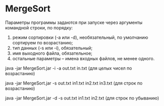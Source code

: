 # MergeSort
Параметры программы задаются при запуске через аргументы командной строки, по порядку:
1. режим сортировки (-a или -d), необязательный, по умолчанию сортируем по возрастанию;
2. тип данных (-s или -i), обязательный;
3. имя выходного файла, обязательное;
4. остальные параметры – имена входных файлов, не менее одного.

java -jar MergeSort.jar -i -a out.txt in.txt (для целых чисел по возрастанию)

java -jar MergeSort.jar -s out.txt in1.txt in2.txt in3.txt (для строк по возрастанию)

java -jar MergeSort.jar -d -s out.txt in1.txt in2.txt (для строк по убыванию)
